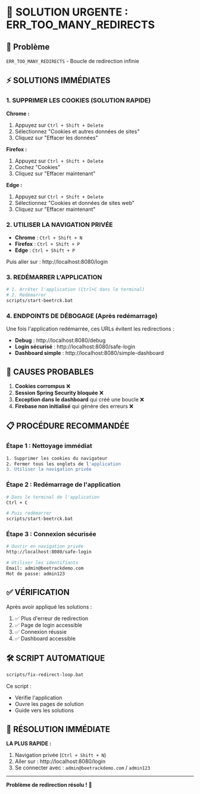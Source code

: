 # 🚨 SOLUTION URGENTE : ERR_TOO_MANY_REDIRECTS

## 🎯 Problème
`ERR_TOO_MANY_REDIRECTS` - Boucle de redirection infinie

## ⚡ SOLUTIONS IMMÉDIATES

### 1. **SUPPRIMER LES COOKIES (SOLUTION RAPIDE)**

**Chrome :**
1. Appuyez sur `Ctrl + Shift + Delete`
2. Sélectionnez "Cookies et autres données de sites"
3. Cliquez sur "Effacer les données"

**Firefox :**
1. Appuyez sur `Ctrl + Shift + Delete`
2. Cochez "Cookies"
3. Cliquez sur "Effacer maintenant"

**Edge :**
1. Appuyez sur `Ctrl + Shift + Delete`
2. Sélectionnez "Cookies et données de sites web"
3. Cliquez sur "Effacer maintenant"

### 2. **UTILISER LA NAVIGATION PRIVÉE**

- **Chrome** : `Ctrl + Shift + N`
- **Firefox** : `Ctrl + Shift + P`
- **Edge** : `Ctrl + Shift + P`

Puis aller sur : http://localhost:8080/login

### 3. **REDÉMARRER L'APPLICATION**

```bash
# 1. Arrêter l'application (Ctrl+C dans le terminal)
# 2. Redémarrer
scripts/start-beetrck.bat
```

### 4. **ENDPOINTS DE DÉBOGAGE (Après redémarrage)**

Une fois l'application redémarrée, ces URLs évitent les redirections :

- **Debug** : http://localhost:8080/debug
- **Login sécurisé** : http://localhost:8080/safe-login
- **Dashboard simple** : http://localhost:8080/simple-dashboard

## 🔧 CAUSES PROBABLES

1. **Cookies corrompus** ❌
2. **Session Spring Security bloquée** ❌
3. **Exception dans le dashboard** qui créé une boucle ❌
4. **Firebase non initialisé** qui génère des erreurs ❌

## 📋 PROCÉDURE RECOMMANDÉE

### Étape 1 : Nettoyage immédiat
```bash
1. Supprimer les cookies du navigateur
2. Fermer tous les onglets de l'application
3. Utiliser la navigation privée
```

### Étape 2 : Redémarrage de l'application
```bash
# Dans le terminal de l'application
Ctrl + C

# Puis redémarrer
scripts/start-beetrck.bat
```

### Étape 3 : Connexion sécurisée
```bash
# Ouvrir en navigation privée
http://localhost:8080/safe-login

# Utiliser les identifiants
Email: admin@beetrackdemo.com
Mot de passe: admin123
```

## ✅ VÉRIFICATION

Après avoir appliqué les solutions :

1. ✅ Plus d'erreur de redirection
2. ✅ Page de login accessible
3. ✅ Connexion réussie
4. ✅ Dashboard accessible

## 🛠️ SCRIPT AUTOMATIQUE

```bash
scripts/fix-redirect-loop.bat
```

Ce script :
- Vérifie l'application
- Ouvre les pages de solution
- Guide vers les solutions

## 🎯 RÉSOLUTION IMMÉDIATE

**LA PLUS RAPIDE :**
1. Navigation privée (`Ctrl + Shift + N`)
2. Aller sur : http://localhost:8080/login
3. Se connecter avec : `admin@beetrackdemo.com` / `admin123`

---

**Problème de redirection résolu !** 🎉 